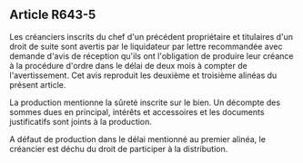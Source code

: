 Article R643-5
----
Les créanciers inscrits du chef d'un précédent propriétaire et titulaires d'un
droit de suite sont avertis par le liquidateur par lettre recommandée avec
demande d'avis de réception qu'ils ont l'obligation de produire leur créance à
la procédure d'ordre dans le délai de deux mois à compter de l'avertissement.
Cet avis reproduit les deuxième et troisième alinéas du présent article.

La production mentionne la sûreté inscrite sur le bien. Un décompte des sommes
dues en principal, intérêts et accessoires et les documents justificatifs sont
joints à la production.

A défaut de production dans le délai mentionné au premier alinéa, le créancier
est déchu du droit de participer à la distribution.
